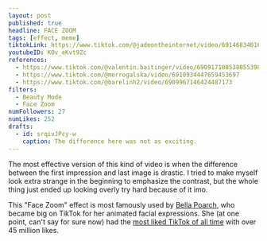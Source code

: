 ```yaml
---
layout: post
published: true
headline: FACE ZOOM
tags: [effect, meme]
tiktokLink: https://www.tiktok.com/@jadeontheinternet/video/6914683401048001798
youtubeID: KOv_eKvt9Zc
references:
  - https://www.tiktok.com/@valentin.baitinger/video/6909171085380553986
  - https://www.tiktok.com/@merrogalska/video/6910934447659453697
  - https://www.tiktok.com/@barelinh2/video/6909967146424487173
filters:
  - Beauty Mode
  - Face Zoom
numFollowers: 27
numLikes: 252
drafts:
  - id: srqivJPcy-w
    caption: The difference here was not as exciting.
---
```


The most effective version of this kind of video is when the difference between the first impression and last image is drastic. I tried to make myself look extra strange in the beginning to emphasize the contrast, but the whole thing just ended up looking overly try hard because of it imo.

This "Face Zoom" effect is most famously used by [Bella Poarch](https://www.youtube.com/watch?v=rECUkcBL-DA), who became big on TikTok for her animated facial expressions. She (at one point, can't say for sure now) had the [most liked TikTok of all time](https://www.tiktok.com/@bellapoarch/video/6862153058223197445?refer=embed) with over 45 million likes.
